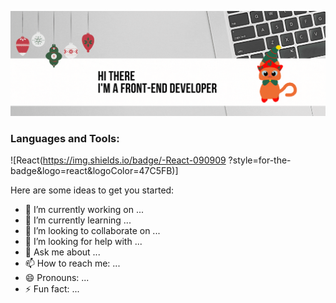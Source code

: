 [![Header](https://github.com/olychkam/olychkam/blob/main/assets/image.gif)](https://www.linkedin.com/in/olya-martynova-57847219b/)

### Languages and Tools:

![React(https://img.shields.io/badge/-React-090909
?style=for-the-badge&logo=react&logoColor=47C5FB)]

Here are some ideas to get you started:

- 🔭 I’m currently working on ...
- 🌱 I’m currently learning ...
- 👯 I’m looking to collaborate on ...
- 🤔 I’m looking for help with ...
- 💬 Ask me about ...
- 📫 How to reach me: ...
- 😄 Pronouns: ...
- ⚡ Fun fact: ...

